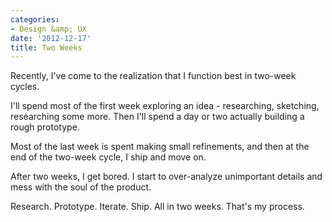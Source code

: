 ```yaml
---
categories:
- Design &amp; UX
date: '2012-12-17'
title: Two Weeks
---
```


Recently, I've come to the realization that I function best in two-week cycles.

I'll spend most of the first week exploring an idea - researching, sketching, researching some more. Then I'll spend a day or two actually building a rough prototype.

Most of the last week is spent making small refinements, and then at the end of the two-week cycle, I ship and move on.

After two weeks, I get bored. I start to over-analyze unimportant details and mess with the soul of the product.

Research. Prototype. Iterate. Ship. All in two weeks. That's my process.